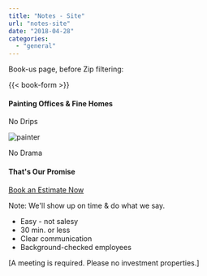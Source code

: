 ```yaml
---
title: "Notes - Site"
url: "notes-site"
date: "2018-04-28"
categories:
  - "general"
---
```


Book-us page, before Zip filtering:

{{< book-form >}}

#### Painting Offices & Fine Homes

No Drips

![painter](/images/Green-transparent.png)

No Drama

#### That's Our Promise

[Book an Estimate Now](https://crestwoodpainting.youcanbook.me/)

Note: We'll show up on time & do what we say.

- Easy - not salesy
- 30 min. or less
- Clear communication
- Background-checked employees

\[A meeting is required. Please no investment properties.\]

